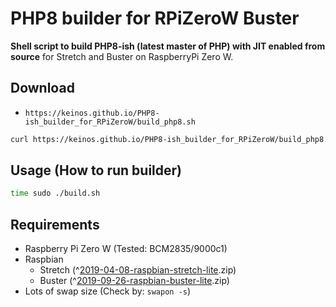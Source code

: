 # PHP8 builder for RPiZeroW Buster

**Shell script to build PHP8-ish (latest master of PHP) with JIT enabled from source** for Stretch and Buster on RaspberryPi Zero W.

## Download

- `https://keinos.github.io/PHP8-ish_builder_for_RPiZeroW/build_php8.sh`

```bash
curl https://keinos.github.io/PHP8-ish_builder_for_RPiZeroW/build_php8.sh -O build.sh && chmod +x $_
```

## Usage (How to run builder)

```bash
time sudo ./build.sh
```

## Requirements

- Raspberry Pi Zero W (Tested: BCM2835/9000c1)
- Raspbian
    - Stretch (^[2019-04-08-raspbian-stretch-lite](https://downloads.raspberrypi.org/raspbian_lite/images/raspbian_lite-2019-04-09/).zip)
    - Buster (^[2019-09-26-raspbian-buster-lite](https://downloads.raspberrypi.org/raspbian_lite/images/raspbian_lite-2019-09-30/).zip)
- Lots of swap size (Check by: `swapon -s`)
